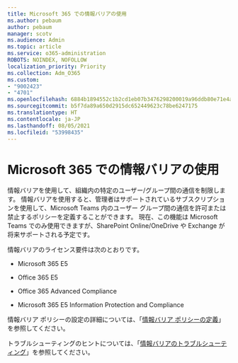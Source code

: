 ```yaml
---
title: Microsoft 365 での情報バリアの使用
ms.author: pebaum
author: pebaum
manager: scotv
ms.audience: Admin
ms.topic: article
ms.service: o365-administration
ROBOTS: NOINDEX, NOFOLLOW
localization_priority: Priority
ms.collection: Adm_O365
ms.custom:
- "9002423"
- "4701"
ms.openlocfilehash: 6884b1894552c1b2cd1eb07b3476298200019a96ddb80e71e4ab5138015b40ac
ms.sourcegitcommit: b5f7da89a650d2915dc652449623c78be6247175
ms.translationtype: HT
ms.contentlocale: ja-JP
ms.lasthandoff: 08/05/2021
ms.locfileid: "53998435"
---
```

# <a name="using-information-barriers-in-microsoft-365"></a>Microsoft 365 での情報バリアの使用

情報バリアを使用して、組織内の特定のユーザー/グループ間の通信を制限します。 情報バリアを使用すると、管理者はサポートされているサブスクリプションを使用して、Microsoft Teams 内のユーザー グループ間の通信を許可または禁止するポリシーを定義することができます。  現在、この機能は Microsoft Teams でのみ使用できますが、SharePoint Online/OneDrive や Exchange が将来サポートされる予定です。

情報バリアのライセンス要件は次のとおりです。

- Microsoft 365 E5

- Office 365 E5

- Office 365 Advanced Compliance

- Microsoft 365 E5 Information Protection and Compliance

情報バリア ポリシーの設定の詳細については、「[情報バリア ポリシーの定義](https://docs.microsoft.com/microsoft-365/compliance/information-barriers-policies)」を参照してください。

トラブルシューティングのヒントについては、「[情報バリアのトラブルシューティング](https://docs.microsoft.com/microsoft-365/compliance/information-barriers-troubleshooting)」を参照してください。
